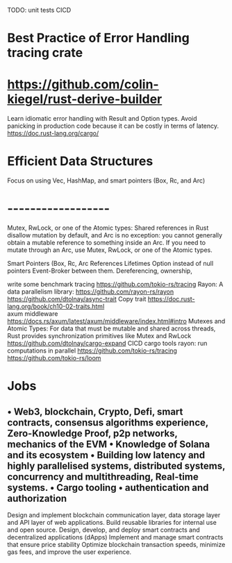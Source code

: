 
TODO:
unit tests
CICD
# Best Practice of Error Handling  tracing crate
# https://github.com/colin-kiegel/rust-derive-builder
Learn idiomatic error handling with Result and Option types. Avoid panicking in production code because it can be costly in terms of latency.
https://doc.rust-lang.org/cargo/
# Efficient Data Structures
Focus on using Vec, HashMap, and smart pointers (Box, Rc, and Arc) 

# ------------------
Mutex, RwLock, or one of the Atomic types: Shared references in Rust disallow mutation by default, and Arc is no exception: you cannot generally obtain a mutable reference to something inside an Arc. If you need to mutate through an Arc, use Mutex, RwLock, or one of the Atomic types.

Smart Pointers (Box<T>, Rc<T>, Arc<T>
References Lifetimes
Option instead of null pointers
Event-Broker between them.
Dereferencing, ownership, 

write some benchmark
tracing https://github.com/tokio-rs/tracing
Rayon: A data parallelism library: https://github.com/rayon-rs/rayon
https://github.com/dtolnay/async-trait
Copy trait https://doc.rust-lang.org/book/ch10-02-traits.html  
axum middleware https://docs.rs/axum/latest/axum/middleware/index.html#intro
Mutexes and Atomic Types: For data that must be mutable and shared across threads, Rust provides synchronization primitives like Mutex and RwLock
https://github.com/dtolnay/cargo-expand CICD cargo tools
rayon: run computations in parallel
https://github.com/tokio-rs/tracing
https://github.com/tokio-rs/loom
# Jobs
• Web3, blockchain, Crypto, Defi, smart contracts, consensus algorithms  experience, Zero-Knowledge Proof,  p2p networks,
  mechanics of the EVM
• Knowledge of Solana and its ecosystem
• Building low latency and highly parallelised systems, distributed systems, concurrency and multithreading, Real-time systems.
• Cargo tooling
• authentication and authorization
-------
Design and implement blockchain communication layer, data storage layer and API layer of web applications.
Build reusable libraries for internal use and open source.
Design, develop, and deploy smart contracts and decentralized applications (dApps)
Implement and manage smart contracts that ensure price stability
Optimize blockchain transaction speeds, minimize gas fees, and improve the user experience.
